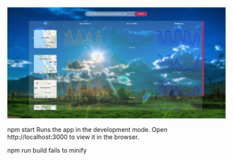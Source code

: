 
<img src="/public/img.png">

npm start
Runs the app in the development mode.
Open http://localhost:3000 to view it in the browser.

npm run build fails to minify
